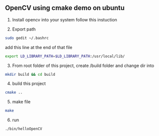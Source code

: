 ## OpenCV using cmake demo on ubuntu

1. Install opencv into your system follow this instuction 

2. Export path 
```sh
sudo gedit ~/.bashrc
```
add this line at the end of that file
```sh
export LD_LIBRARY_PATH=$LD_LIBRARY_PATH:/usr/local/lib/
```
3. From root folder of this project, create /build folder and change dir into
```sh
mkdir build && cd build
```
4. build this project  
```sh
cmake ..
```
5. make file
```sh
make
```
6. run 
```sh
./bin/helloOpenCV
```
